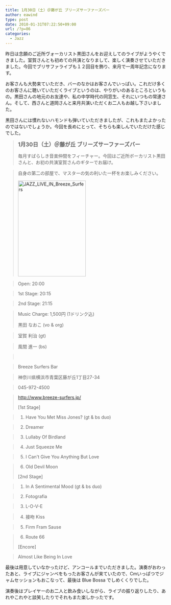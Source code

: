```yaml
---
title: 1月30日（土）＠藤が丘 ブリーズサーファーズバー
author: eawind
type: post
date: 2010-01-31T07:22:50+09:00
url: /?p=86
categories:
  - Jazz
---
```

昨日は念願のご近所ヴォーカリスト黒田さんをお迎えしてのライブがようやくできました。室賀さんとも初めての共演となりまして、楽しく演奏させていただきました。今回でブリサファライブも１２回目を飾り、来月で一周年記念になります。

お客さんも大勢来ていただき、バーのなかはお客さんでいっぱい。これだけ多くのお客さんに聴いていただくライブというのは、やりがいのあるところというもの。黒田さんの地元のお友達や、私の中学時代の同窓生、それにいつもの常連さん。そして、西さんと道岡さんと来月共演いただくお二人もお越し下さいました。

黒田さんには慣れないハモンドも弾いていただきましたが、これもまたよかったのではないでしょうか。今回を長めにとって、そちらも楽しんでいただけた感じでした。

> <big><strong>1月30日（土）＠藤が丘 ブリーズサーファーズバー</strong></big>
>
> 毎月すばらしき音楽仲間をフィーチャー。今回はご近所ボーカリスト黒田さんと、お初の共演室賀さんのギターでお届け。

> 自身の第二の部屋で、マスターの気の利いた一杯をお楽しみください。
>
> <span class="mt-enclosure mt-enclosure-image" style="display: inline;"><a href="/img/wp/2010/01/JAZZ_LIVE_IN_Breeze_Surfers-.jpg"><img class="alignnone size-medium wp-image-884" src="/img/wp/2010/01/JAZZ_LIVE_IN_Breeze_Surfers--212x300.jpg" alt="JAZZ_LIVE_IN_Breeze_Surfers" width="212" height="300" srcset="/img/wp/2010/01/JAZZ_LIVE_IN_Breeze_Surfers--212x300.jpg 212w, /img/wp/2010/01/JAZZ_LIVE_IN_Breeze_Surfers--724x1024.jpg 724w, /img/wp/2010/01/JAZZ_LIVE_IN_Breeze_Surfers-.jpg 1191w" sizes="(max-width: 212px) 100vw, 212px" /></a></span>

> Open: 20:00

> 1st Stage: 20:15

> 2nd Stage: 21:15

> Music Charge: 1,500円 (1ドリンク込)
>
> 黒田 なおこ (vo & org)

> 室賀 利治 (gt)

> 風間 進一 (bs)

> <br clear="all" />

> Breeze Surfers Bar

> 神奈川県横浜市青葉区藤が丘1丁目27-34

> 045-972-4500

> http://www.breeze-surfers.jp/
>
> [1st Stage]

> 1. Have You Met Miss Jones? (gt & bs duo)

> 2. Dreamer

> 3. Lullaby Of Birdland

> 4. Just Squeeze Me

> 5. I Can't Give You Anything But Love

> 6. Old Devil Moon
>
> [2nd Stage]

> 1. In A Sentimental Mood (gt & bs duo)

> 2. Fotografia

> 3. L-O-V-E

> 4. 接吻 Kiss

> 5. Firm Fram Sause

> 6. Route 66
>
> [Encore]

> Almost Like Being In Love

最後は用意していなかったけど、アンコールまでいただきました。演奏がおわったあと、ライブにジャンベをもったお客さんが来ていたので、Cmいっぱつでジャムセッションもおこなって、最後は Blue Bossa でしめくくりでした。

演奏後はプレイヤーのお二人と飲み食いしながら、ライブの振り返りしたり、あれやこれやと談笑したりでそれもまた楽しかったです。
